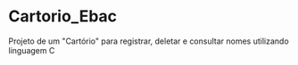 # Cartorio_Ebac
Projeto de um "Cartório" para registrar, deletar e consultar nomes utilizando linguagem C
